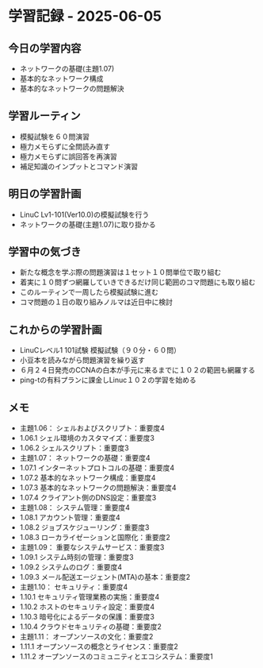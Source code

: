 # 学習記録 - 2025-06-05

## 今日の学習内容
- ネットワークの基礎(主題1.07)
- 基本的なネットワーク構成
- 基本的なネットワークの問題解決

## 学習ルーティン
- 模擬試験を６０問演習
- 極力メモらずに全問読み直す
- 極力メモらずに誤回答を再演習
- 補足知識のインプットとコマンド演習

## 明日の学習計画
- LinuC Lv1-101(Ver10.0)の模擬試験を行う
- ネットワークの基礎(主題1.07)に取り掛かる
## 学習中の気づき
- 新たな概念を学ぶ際の問題演習は１セット１０問単位で取り組む
- 着実に１０問ずつ網羅していきできるだけ同じ範囲のコマ問題にも取り組む
- このルーティンで一周したら模擬試験に進む
- コマ問題の１日の取り組みノルマは近日中に検討
## これからの学習計画
- LinuCレベル1 101試験 模擬試験（９０分・６０問）
- 小豆本を読みながら問題演習を繰り返す
- ６月２４日発売のCCNAの白本が手元に来るまでに１０２の範囲も網羅する
- ping-tの有料プランに課金しLinuc１０２の学習を始める

## メモ
- 主題1.06：	シェルおよびスクリプト：重要度4
- 1.06.1	シェル環境のカスタマイズ：重要度3
- 1.06.2	シェルスクリプト：重要度3
- 主題1.07：	ネットワークの基礎：重要度4
- 1.07.1	インターネットプロトコルの基礎：重要度4
- 1.07.2	基本的なネットワーク構成：重要度4
- 1.07.3	基本的なネットワークの問題解決：重要度4
- 1.07.4	クライアント側のDNS設定：重要度3
- 主題1.08：	システム管理：重要度4
- 1.08.1	アカウント管理：重要度4
- 1.08.2	ジョブスケジューリング：重要度3
- 1.08.3	ローカライゼーションと国際化：重要度2
- 主題1.09：	重要なシステムサービス：重要度3
- 1.09.1	システム時刻の管理：重要度3
- 1.09.2	システムのログ：重要度4
- 1.09.3	メール配送エージェント(MTA)の基本：重要度2
- 主題1.10：	セキュリティ：重要度4
- 1.10.1	セキュリティ管理業務の実施：重要度4
- 1.10.2	ホストのセキュリティ設定：重要度4
- 1.10.3	暗号化によるデータの保護：重要度3
- 1.10.4	クラウドセキュリティの基礎：重要度2
- 主題1.11：	オープンソースの文化：重要度2
- 1.11.1	オープンソースの概念とライセンス：重要度2
- 1.11.2	オープンソースのコミュニティとエコシステム：重要度1